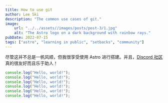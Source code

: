 ```yaml
---
title: How to use git
author: Lee Ski
description: "The common use cases of git."
image:
    url: "../../assets//images/posts/post-3/1.jpg"
    alt: "The Astro logo on a dark background with rainbow rays."
pubDate: 2022-07-15
tags: ["astro", "learning in public", "setbacks", "community"]
---
```

尽管这并不总是一帆风顺，但我很享受使用 Astro 进行搭建。并且，[Discord 社区](https://astro.build/chat)真的很友好而且乐于助人！

```javascript
console.log("Hello, world!");
console.log("Hello, world!");
console.log("Hello, world!");
console.log("Hello, world!");
console.log("Hello, world!");
console.log("Hello, world!");
```
